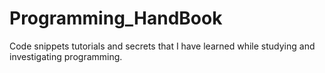 # Programming_HandBook
 Code snippets tutorials and secrets that I have learned while studying and investigating programming.
